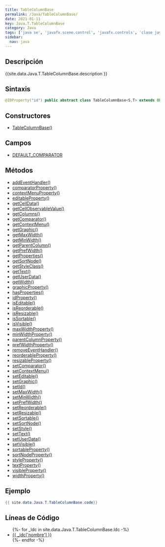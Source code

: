 ```yaml
---
title: TableColumnBase
permalink: /Java/TableColumnBase/
date: 2021-01-11
key: Java.T.TableColumnBase
category: Java
tags: ['java se', 'javafx.scene.control', 'javafx.controls', 'clase java', 'JavaFX 8.0']
sidebar: 
  nav: java
---
```


## Descripción
{{site.data.Java.T.TableColumnBase.description }}

## Sintaxis
~~~java
@IDProperty("id") public abstract class TableColumnBase<S,T> extends Object implements EventTarget, Styleable
~~~

## Constructores
* [TableColumnBase()](/Java/TableColumnBase/TableColumnBase/)

## Campos
* [DEFAULT_COMPARATOR](/Java/TableColumnBase/DEFAULT_COMPARATOR)

## Métodos
* [addEventHandler()](/Java/TableColumnBase/addEventHandler)
* [comparatorProperty()](/Java/TableColumnBase/comparatorProperty)
* [contextMenuProperty()](/Java/TableColumnBase/contextMenuProperty)
* [editableProperty()](/Java/TableColumnBase/editableProperty)
* [getCellData()](/Java/TableColumnBase/getCellData)
* [getCellObservableValue()](/Java/TableColumnBase/getCellObservableValue)
* [getColumns()](/Java/TableColumnBase/getColumns)
* [getComparator()](/Java/TableColumnBase/getComparator)
* [getContextMenu()](/Java/TableColumnBase/getContextMenu)
* [getGraphic()](/Java/TableColumnBase/getGraphic)
* [getMaxWidth()](/Java/TableColumnBase/getMaxWidth)
* [getMinWidth()](/Java/TableColumnBase/getMinWidth)
* [getParentColumn()](/Java/TableColumnBase/getParentColumn)
* [getPrefWidth()](/Java/TableColumnBase/getPrefWidth)
* [getProperties()](/Java/TableColumnBase/getProperties)
* [getSortNode()](/Java/TableColumnBase/getSortNode)
* [getStyleClass()](/Java/TableColumnBase/getStyleClass)
* [getText()](/Java/TableColumnBase/getText)
* [getUserData()](/Java/TableColumnBase/getUserData)
* [getWidth()](/Java/TableColumnBase/getWidth)
* [graphicProperty()](/Java/TableColumnBase/graphicProperty)
* [hasProperties()](/Java/TableColumnBase/hasProperties)
* [idProperty()](/Java/TableColumnBase/idProperty)
* [isEditable()](/Java/TableColumnBase/isEditable)
* [isReorderable()](/Java/TableColumnBase/isReorderable)
* [isResizable()](/Java/TableColumnBase/isResizable)
* [isSortable()](/Java/TableColumnBase/isSortable)
* [isVisible()](/Java/TableColumnBase/isVisible)
* [maxWidthProperty()](/Java/TableColumnBase/maxWidthProperty)
* [minWidthProperty()](/Java/TableColumnBase/minWidthProperty)
* [parentColumnProperty()](/Java/TableColumnBase/parentColumnProperty)
* [prefWidthProperty()](/Java/TableColumnBase/prefWidthProperty)
* [removeEventHandler()](/Java/TableColumnBase/removeEventHandler)
* [reorderableProperty()](/Java/TableColumnBase/reorderableProperty)
* [resizableProperty()](/Java/TableColumnBase/resizableProperty)
* [setComparator()](/Java/TableColumnBase/setComparator)
* [setContextMenu()](/Java/TableColumnBase/setContextMenu)
* [setEditable()](/Java/TableColumnBase/setEditable)
* [setGraphic()](/Java/TableColumnBase/setGraphic)
* [setId()](/Java/TableColumnBase/setId)
* [setMaxWidth()](/Java/TableColumnBase/setMaxWidth)
* [setMinWidth()](/Java/TableColumnBase/setMinWidth)
* [setPrefWidth()](/Java/TableColumnBase/setPrefWidth)
* [setReorderable()](/Java/TableColumnBase/setReorderable)
* [setResizable()](/Java/TableColumnBase/setResizable)
* [setSortable()](/Java/TableColumnBase/setSortable)
* [setSortNode()](/Java/TableColumnBase/setSortNode)
* [setStyle()](/Java/TableColumnBase/setStyle)
* [setText()](/Java/TableColumnBase/setText)
* [setUserData()](/Java/TableColumnBase/setUserData)
* [setVisible()](/Java/TableColumnBase/setVisible)
* [sortableProperty()](/Java/TableColumnBase/sortableProperty)
* [sortNodeProperty()](/Java/TableColumnBase/sortNodeProperty)
* [styleProperty()](/Java/TableColumnBase/styleProperty)
* [textProperty()](/Java/TableColumnBase/textProperty)
* [visibleProperty()](/Java/TableColumnBase/visibleProperty)
* [widthProperty()](/Java/TableColumnBase/widthProperty)

## Ejemplo
~~~java
{{ site.data.Java.T.TableColumnBase.code}}
~~~

## Líneas de Código
<ul>
{%- for _ldc in site.data.Java.T.TableColumnBase.ldc -%}
   <li>
       <a href="{{_ldc['url'] }}">{{ _ldc['nombre'] }}</a>
   </li>
{%- endfor -%}
</ul>
